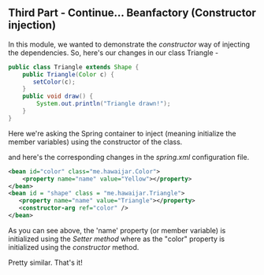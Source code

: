 ## Third Part - Continue... Beanfactory (Constructor injection)

In this module, we wanted to demonstrate the *constructor* way of injecting the dependencies.
So, here's our changes in our class Triangle -

```java
public class Triangle extends Shape {
    public Triangle(Color c) {
       setColor(c);
    }
    public void draw() {
        System.out.println("Triangle drawn!");
    }
}
```

Here we're asking the Spring container to inject (meaning initialize the member variables) using the constructor of the class.

and here's the corresponding changes in the *spring.xml* configuration file.

```xml
<bean id="color" class="me.hawaijar.Color">
    <property name="name" value="Yellow"></property>
</bean>
<bean id = "shape" class = "me.hawaijar.Triangle">
   <property name="name" value="Triangle"></property>
   <constructor-arg ref="color" />
</bean>

```
As you can see above, the 'name' property (or member variable) is initialized using the *Setter method* where as the "color" property is initialized using the *constructor* method.

Pretty similar. That's it!
